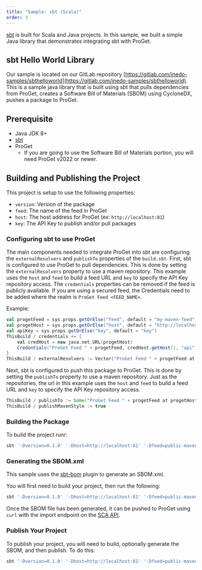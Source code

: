 ```yaml
---
title: "Sample: sbt (Scala)"
order: 3
---
```


[sbt](https://www.scala-sbt.org/) is built for Scala and Java projects.  In this sample, we built a simple Java library that demonstrates integrating sbt with ProGet.

## sbt Hello World Library
Our sample is located on our GitLab repository [https://gitlab.com/inedo-samples/sbthelloworld](https://gitlab.com/inedo-samples/sbthelloworld).  This is a sample java library that is built using sbt that pulls dependencies from ProGet, creates a Software Bill of Materials (SBOM) using CycloneDX, pushes a package to ProGet.

## Prerequisite
- Java JDK 8+
- [sbt](https://www.scala-sbt.org/)
- ProGet 
    - If you are going to use the Software Bill of Materials portion, you will need ProGet v2022 or newer.

## Building and Publishing the Project
This project is setup to use the following properties:
- `version`: Version of the package
- `feed`: The name of the feed in ProGet
- `host`: The host address for ProGet (ex: `http://localhost:81`)
- `key`: The API Key to publish and/or pull packages

### Configuring sbt to use ProGet
The main components needed to integrate ProGet into sbt are configuring the `externalResolvers` and `publishTo` properties of the `build.sbt`.  First, sbt is configured to use ProGet to pull dependencies.  This is done by setting the `externalResolvers` property to use a maven repository.  This example uses the `host` and `feed` to build a feed URL and `key` to specify the API Key repository access.  The `credentials` properties can be removed if the feed is publicly available.  If you are using a secured feed, the Credentials need to be added where the realm is `ProGet Feed <FEED_NAME>`.

Example:
```scala
val progetFeed = sys.props.getOrElse("feed", default = "my-maven-feed")
val progetHost = sys.props.getOrElse("host", default = "http://localhost")
val apiKey = sys.props.getOrElse("key", default = "key")
ThisBuild / credentials += {
    val credHost = new java.net.URL(progetHost)
    Credentials("ProGet Feed " + progetFeed, credHost.getHost(), "api", apiKey)
}
ThisBuild / externalResolvers := Vector("ProGet Feed " + progetFeed at progetHost + "/maven2/" + progetFeed)
```

Next, sbt is configured to push this package to ProGet.  This is done by setting the `publishTo` property to use a maven  repository.  Just as the repositories, the url in this example uses the `host` and `feed` to build a feed URL and `key` to specify the API Key repository access.
```scala
ThisBuild / publishTo := Some("ProGet Feed " + progetFeed at progetHost + "/maven2/" + progetFeed)
ThisBuild / publishMavenStyle := true
```

### Building the Package
To build the project runr:
```sh
sbt '-Dversion=0.1.0' '-Dhost=http://localhost:81' '-Dfeed=public-maven' '-Dkey=myApiKey' clean compile
```

### Generating the SBOM.xml
This sample uses the [sbt-bom](https://github.com/siculo/sbt-bom) plugin to generate an SBOM.xml.  

You will first need to build your project, then run the following:
```sh
sbt '-Dversion=0.1.0' '-Dhost=http://localhost:81' '-Dfeed=public-maven' '-Dkey=myApiKey' clean compile makeBom
```
Once the SBOM file has been generated, it can be pushed to ProGet using `curl` with the import endpoint on the [SCA API](/docs/proget/reference-api/proget-api-sca).

### Publish Your Project
To publish your project, you will need to build, optionally generate the SBOM, and then publish.  To do this:
```sh
sbt '-Dversion=0.1.0' '-Dhost=http://localhost:81' '-Dfeed=public-maven' '-Dkey=myApiKey' clean compile makeBom publish
```